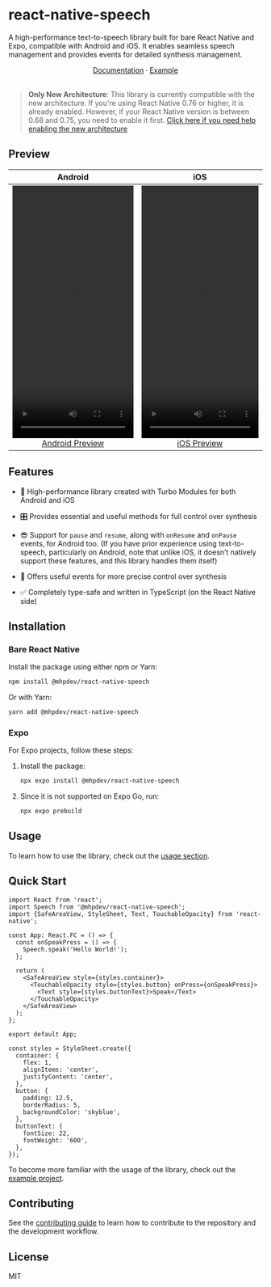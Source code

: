 # react-native-speech

A high-performance text-to-speech library built for bare React Native and Expo, compatible with Android and iOS. It enables seamless speech management and provides events for detailed synthesis management.

<div align="center">
  <a href="./docs/USAGE.md">Documentation</a> · <a href="./example/">Example</a>
</div>
<br/>

> **Only New Architecture**: This library is currently compatible with the new architecture. If you're using React Native 0.76 or higher, it is already enabled. However, if your React Native version is between 0.68 and 0.75, you need to enable it first. [Click here if you need help enabling the new architecture](https://github.com/reactwg/react-native-new-architecture/blob/main/docs/enable-apps.md)

## Preview

|                                                                                                          <center>Android</center>                                                                                                           |                                                                                                          <center>iOS</center>                                                                                                           |
| :-----------------------------------------------------------------------------------------------------------------------------------------------------------------------------------------------------------------------------------------: | :-------------------------------------------------------------------------------------------------------------------------------------------------------------------------------------------------------------------------------------: |
| <video src="https://github.com/user-attachments/assets/424e5852-caf8-464d-b583-198a5555502d" controls width="100%" height="500"></video> [Android Preview](https://github.com/user-attachments/assets/424e5852-caf8-464d-b583-198a5555502d) | <video src="https://github.com/user-attachments/assets/ce464d9e-7a23-40cb-894e-9f6306f84365" width="100%" height="500" controls></video> [iOS Preview](https://github.com/user-attachments/assets/ce464d9e-7a23-40cb-894e-9f6306f84365) |

## Features

- 🚀 High-performance library created with Turbo Modules for both Android and iOS

- 🎛️ Provides essential and useful methods for full control over synthesis

- 😎 Support for `pause` and `resume`, along with `onResume` and `onPause` events, for Android too. (If you have prior experience using text-to-speech, particularly on Android, note that unlike iOS, it doesn’t natively support these features, and this library handles them itself)

- 📡 Offers useful events for more precise control over synthesis

- ✅ Completely type-safe and written in TypeScript (on the React Native side)

## Installation

### Bare React Native

Install the package using either npm or Yarn:

```sh
npm install @mhpdev/react-native-speech
```

Or with Yarn:

```sh
yarn add @mhpdev/react-native-speech
```

### Expo

For Expo projects, follow these steps:

1. Install the package:

   ```sh
   npx expo install @mhpdev/react-native-speech
   ```

2. Since it is not supported on Expo Go, run:

   ```sh
   npx expo prebuild
   ```

## Usage

To learn how to use the library, check out the [usage section](./docs/USAGE.md).

## Quick Start

```tsx
import React from 'react';
import Speech from '@mhpdev/react-native-speech';
import {SafeAreaView, StyleSheet, Text, TouchableOpacity} from 'react-native';

const App: React.FC = () => {
  const onSpeakPress = () => {
    Speech.speak('Hello World!');
  };

  return (
    <SafeAreaView style={styles.container}>
      <TouchableOpacity style={styles.button} onPress={onSpeakPress}>
        <Text style={styles.buttonText}>Speak</Text>
      </TouchableOpacity>
    </SafeAreaView>
  );
};

export default App;

const styles = StyleSheet.create({
  container: {
    flex: 1,
    alignItems: 'center',
    justifyContent: 'center',
  },
  button: {
    padding: 12.5,
    borderRadius: 5,
    backgroundColor: 'skyblue',
  },
  buttonText: {
    fontSize: 22,
    fontWeight: '600',
  },
});
```

To become more familiar with the usage of the library, check out the [example project](./example/).

## Contributing

See the [contributing guide](./docs/CONTRIBUTING.md) to learn how to contribute to the repository and the development workflow.

## License

MIT
